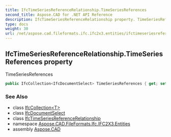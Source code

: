 ```yaml
---
title: IfcTimeSeriesReferenceRelationship.TimeSeriesReferences
second_title: Aspose.CAD for .NET API Reference
description: IfcTimeSeriesReferenceRelationship property. TimeSeriesReferences
type: docs
weight: 30
url: /net/aspose.cad.fileformats.ifc.ifc2x3.entities/ifctimeseriesreferencerelationship/timeseriesreferences/
---
```

## IfcTimeSeriesReferenceRelationship.TimeSeriesReferences property

TimeSeriesReferences

```csharp
public IfcCollection<IfcDocumentSelect> TimeSeriesReferences { get; set; }
```

### See Also

* class [IfcCollection&lt;T&gt;](../../../aspose.cad.fileformats.ifc/ifccollection-1/)
* class [IfcDocumentSelect](../../../aspose.cad.fileformats.ifc.ifc2x3.types/ifcdocumentselect/)
* class [IfcTimeSeriesReferenceRelationship](../)
* namespace [Aspose.CAD.FileFormats.Ifc.IFC2X3.Entities](../../ifctimeseriesreferencerelationship/)
* assembly [Aspose.CAD](../../../)


